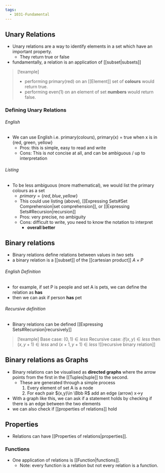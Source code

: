 ```yaml
---
tags:
  - 1031-Fundamental
---
```

## Unary Relations
- Unary relations are a way to identify elements in a set which have an important property.
	- They return true or false
- fundamentally, a relation is an application of [[subset|subsets]]
	
>[!example]
>- performing primary(red) on an [[Element]] set of **colours** would return true.
>- performing even(1) on an element of set **numbers** would return false.
	
### Defining Unary Relations
###### English
- We can use English i.e. primary(colours), primary(x) = true when x is in {red, green, yellow}
	- Pros: this is simple, easy to read and write
	- Cons: This is *not* concise at all, and can be ambiguous / up to interpretation
###### Listing
- To be less ambiguous (more mathematical), we would list the primary colours as a set
	- $primary= \{red, blue, yellow\}$
	- This could use listing (above), [[Expressing Sets#Set Comprehension|set comprehension]], or [[Expressing Sets#Recursion|recursion]]
	- Pros: very precise, no ambiguity
	- Cons: difficult to write, you need to know the notation to interpret
		- **overall better**
## Binary relations
- Binary relations define relations between values in *two* sets
- a binary relation is a [[subset]] of the [[cartesian product]] $A\times P$
###### English Definition
- for example, if set P is people and set A is pets, we can define the relation as **has**
- then we can ask if person **has** pet
###### Recursive definition
- Binary relations can be defined [[Expressing Sets#Recursion|recursively]]

> [!example]
> Base case: $(0, 1)\in less$
> Recursive case: $if (x,y)\in le$$ss$ then $(x,y+1)\in less$ and $(x+1,y+1)\in less$ 
> ![[recursive binary relation]]
## Binary relations as Graphs
- Binary relations can be visualised as **directed graphs** where the arrow points from the first in the [[Tuples|tuple]] to the second.
	- These are generated through a simple process
		1. Every element of set A is a node
		2. For each pair $(x,y)\in \Bbb R$ add an edge (arrow) x->y
- With a graph like this, we can ask if a statement holds by checking if there is an edge between the two elements
- we can also check if [[properties of relations]] hold
## Properties
- Relations can have [[Properties of relations|properties]].
### Functions
- One application of relations is [[Function|functions]].
	- Note: every function is a relation but not every relation is a function.